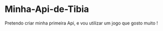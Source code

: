 # Minha-Api-de-Tibia #

Pretendo criar minha primeira Api, e vou utilizar um jogo que gosto muito !  